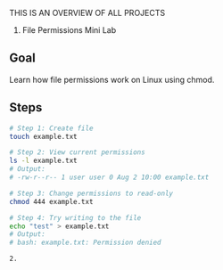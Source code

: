 THIS IS AN OVERVIEW OF ALL PROJECTS
 
 1. File Permissions Mini Lab

## Goal
Learn how file permissions work on Linux using chmod.

## Steps

```bash
# Step 1: Create file
touch example.txt

# Step 2: View current permissions
ls -l example.txt
# Output:
# -rw-r--r-- 1 user user 0 Aug 2 10:00 example.txt

# Step 3: Change permissions to read-only
chmod 444 example.txt

# Step 4: Try writing to the file
echo "test" > example.txt
# Output:
# bash: example.txt: Permission denied

2.
